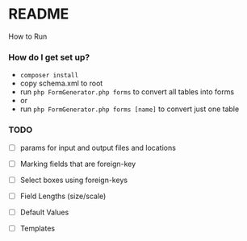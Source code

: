 # README

How to Run

### How do I get set up?

- `composer install`
- copy schema.xml to root
- run `php FormGenerator.php forms` to convert all tables into forms
- or
- run `php FormGenerator.php forms [name]` to convert just one table

### TODO

- [ ] params for input and output files and locations

- [ ] Marking fields that are foreign-key
- [ ] Select boxes using foreign-keys
- [ ] Field Lengths (size/scale)
- [ ] Default Values

- [ ] Templates
